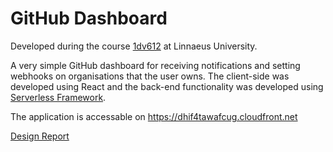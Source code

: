 # GitHub Dashboard
Developed during the course [1dv612](http://coursepress.lnu.se/kurs/web-application-architectures-and-frameworks/) at Linnaeus University.

A very simple GitHub dashboard for receiving notifications and setting webhooks on organisations that the user owns. The client-side was developed using React and the back-end functionality was developed using [Serverless Framework](https://serverless.com/).

The application is accessable on https://dhif4tawafcug.cloudfront.net

[Design Report](https://github.com/borkanee/serverless-github-dashboard/wiki)
